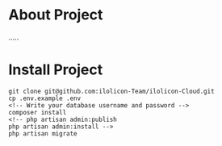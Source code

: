 # About Project
.....

# Install Project

```
git clone git@github.com:ilolicon-Team/ilolicon-Cloud.git
cp .env.example .env
<!-- Write your database username and password -->
composer install
<!-- php artisan admin:publish
php artisan admin:install -->
php artisan migrate
```
